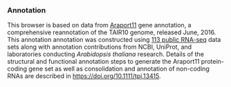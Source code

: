 ### Annotation

This browser is based on data from
[Araport11](https://www.araport.org/data/araport11) gene annotation, a
comprehensive reannotation of the TAIR10 genome, released June, 2016.
This annotation annotation was constructed using [113 public
RNA-seq](https://www.araport.org/113-rna-seq-sets-used-araport11) data
sets along with annotation contributions from NCBI, UniProt, and
laboratories conducting *Arabidopsis thaliana* research. Details of the
structural and functional annotation steps to generate the Araport11
protein-coding gene set as well as consolidation and annotation of
non-coding RNAs are described in <https://doi.org/10.1111/tpj.13415>.
